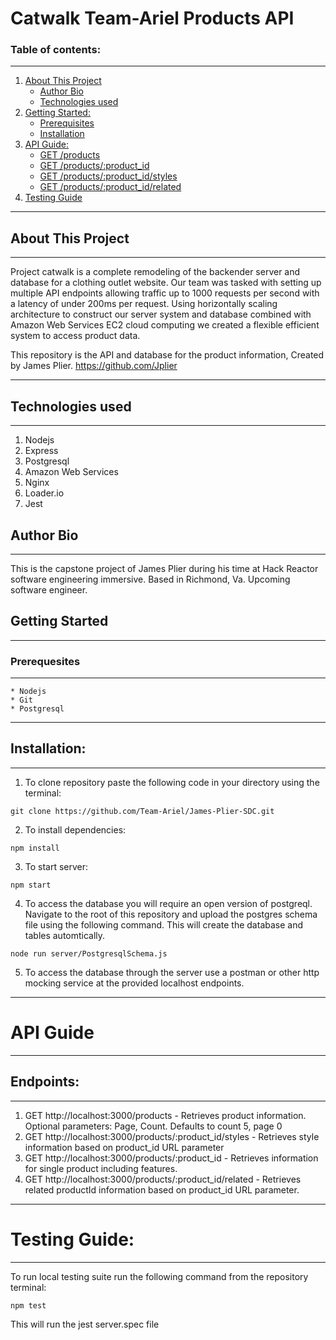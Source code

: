 # **Catwalk Team-Ariel Products API**

### Table of contents:
---
1. [About This Project](#About-This-Project)
    * [Author Bio](#Author-Bio)
    * [Technologies used](#Technologies-used)
2. [Getting Started:](#Getting-Started)
    - [Prerequisites](#Prerequisites)
    - [Installation](#Installation:)
3. [API Guide:](#API-Guide)
    - [GET /products](#Endpoints:)
    - [GET /products/:product_id](#Endpoints:)
    - [GET /products/:product_id/styles](#Endpoints:)
    - [GET /products/:product_id/related](#Endpoints:)
4. [Testing Guide](#Testing-Guide:)
---
## About This Project
---

Project catwalk is a complete remodeling of the backender server and database for a clothing outlet website. Our team was tasked with setting up multiple API endpoints allowing traffic up to 1000 requests per second with a latency of under 200ms per request. Using horizontally scaling architecture to construct our server system and database combined with Amazon Web Services EC2 cloud computing we created a flexible efficient system to access product data.

This repository is the API and database for the product information, Created by James Plier. https://github.com/Jplier

---

## Technologies used
---
  1. Nodejs
  2. Express
  3. Postgresql
  4. Amazon Web Services
  5. Nginx
  6. Loader.io
  7. Jest

## Author Bio
---
This is the capstone project of James Plier during his time at Hack Reactor software engineering immersive. Based in Richmond, Va. Upcoming software engineer.

## Getting Started
---
### Prerequesites
---
    * Nodejs
    * Git
    * Postgresql

  ---

## Installation:
---
1. To clone repository paste the following code in your directory using the terminal:
```
git clone https://github.com/Team-Ariel/James-Plier-SDC.git
```
2. To install dependencies:
```
npm install
```
3. To start server:
```
npm start
```
4. To access the database you will require an open version of postgreql. Navigate to the root of this repository and upload the postgres schema file using the following command. This will create the database and tables automtically.
```
node run server/PostgresqlSchema.js
```
5. To access the database through the server use a postman or other http mocking service at the provided localhost endpoints.
---

# API Guide
---

## Endpoints:
---
1. GET http://localhost:3000/products - Retrieves product information. Optional parameters: Page, Count. Defaults to count 5, page 0
2. GET http://localhost:3000/products/:product_id/styles - Retrieves style information based on product_id URL parameter
3. GET http://localhost:3000/products/:product_id - Retrieves information for single product including features.
4. GET http://localhost:3000/products/:product_id/related - Retrieves related productId information based on product_id URL parameter.

---

# Testing Guide:
---
To run local testing suite run the following command from the repository terminal:
```
npm test
```
This will run the jest server.spec file


